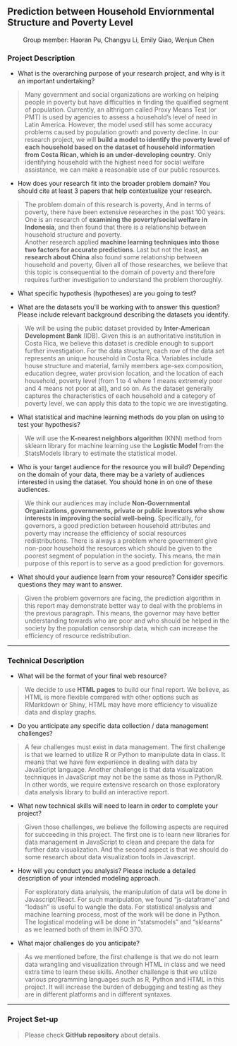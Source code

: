 ## Prediction between Household Enviornmental Structure and Poverty Level
<p align="center">
  Group member: Haoran Pu, Changyu Li, Emily Qiao, Wenjun Chen
</p>

### Project Description
* What is the overarching purpose of your research project, and why is it an important undertaking?
> Many government and social organizations are working on helping people in poverty but have difficulties in finding the qualified segment of population. Currently, an althrigom called Proxy Means Test (or PMT) is used by agencies to assess a household’s level of need in Latin America. However, the model used still has some accuracy problems caused by population growth and poverty decline. In our research project, we will **build a model to identify the poverty level of each household based on the dataset of household information from Costa Rican, which is an under-developing country**. Only identifying household with the highest need for social welfare assistance, we can make a reasonable use of our public resources.

* How does your research fit into the broader problem domain? You should cite at least 3 papers that help contextualize your research. 
> The problem domain of this research is poverty, And in terms of poverty, there have been extensive researches in the past 100 years. One is an research of **examining the poverty/social welfare in Indonesia**, and then found that there is a relationship between household structure and poverty.  
Another research applied **machine learning techniques into those two factors for accurate predictions**. Last but not the least, **an research about China** also found some relationship between household and poverty, Given all of those researches, we believe that this topic is consequential to the domain of poverty and therefore requires further investigation to understand the problem thoroughly. 

* What specific hypothesis (hypotheses) are you going to test?
> 

* What are the datasets you'll be working with to answer this question? Please include relevant background describing the datasets you identify.
> We will be using the public dataset provided by **Inter-American Development Bank** (IDB). Given this is an authoritative institution in Costa Rica, we believe this dataset is credible enough to support further investigation.
> For the data structure, each row of the data set represents an unique household in Costa Rica. Variables include house structure and material, family members age-sex composition, education degree, water provision location, and the location of each household, poverty level (from 1 to 4 where 1 means extremely poor and 4 means not poor at all), and so on. As the dataset generally captures the characteristics of each household and a category of poverty level, we can apply this data to the topic we are investigating.

* What statistical and machine learning methods do you plan on using to test your hypothesis?
> We will use the **K-nearest neighbors algorithm** (KNN) method from sklearn library for machine learning use the **Logistic Model** from the StatsModels library to estimate the statistical model. 

* Who is your target audience for the resource you will build? Depending on the domain of your data, there may be a variety of audiences interested in using the dataset. You should hone in on one of these audiences.
> We think our audiences may include **Non-Governmental Organizations, governments, private or public investors who show interests in improving the social well-being**. Specifically, for governors, a good prediction between household attributes and poverty may increase the efficiency of social resources redistributions. There is always a problem where government give non-poor household the resources which should be given to the poorest segment of population in the society. This means, the main purpose of this report is to serve as a good prediction for governors. 

* What should your audience learn from your resource? Consider specific questions they may want to answer.
> Given the problem governors are facing, the prediction algorithm in this report may demonstrate better way to deal with the problems in the previous paragraph. This means, the governor may have better understanding towards who are poor and who should be helped in the society by the population censorship data, which can increase the efficiency of resource redistribution.

-----

### Technical Description

* What will be the format of your final web resource?
> We decide to use **HTML pages** to build our final report. We believe, as HTML is more flexible compared with other options such as RMarkdown or Shiny, HTML may have more efficiency to visualize data and display graphs.

* Do you anticipate any specific data collection / data management challenges?
> A few challenges must exist in data management. The first challenge is that we learned to utilize R or Python to manipulate data in class. It means that we have few experience in dealing with data by JavaScript language. Another challenge is that data visualization techniques in JavaScript may not be the same as those in Python/R. In other words, we require extensive research on those exploratory data analysis library to build an interactive report.

* What new technical skills will need to learn in order to complete your project?
> Given those challenges, we believe the following aspects are required for succeeding in this project. The first one is to learn new libraries for data management in JavaScript to clean and prepare the data for further data visualization. And the second aspect is that we should do some research about data visualization tools in Javascript.

* How will you conduct you analysis? Please include a detailed description of your intended modeling approach. 
> For exploratory data analysis, the manipulation of data will be done in Javascript/React. For such manipulation, we found “js-dataframe” and “lodash” is useful to wangle the data. For statistical analysis and machine learning process, most of the work will be done in Python. The logistical modeling will be done in “statsmodels” and “sklearns” as we learned both of them in INFO 370.
    
* What major challenges do you anticipate? 
> As we mentioned before, the first challenge is that we do not learn data wrangling and visualization through HTML in class and we need extra time to learn these skills. Another challenge is that we utilize various programming languages such as R, Python and HTML in this project. It will increase the burden of debugging and testing as they are in different platforms and in different syntaxes.

-----

### Project Set-up
> Please check **GitHub repository** about details. 
